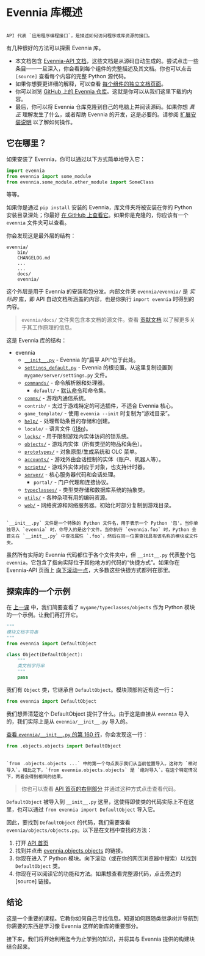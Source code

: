 # Evennia 库概述

```{sidebar} API

API 代表 `应用程序编程接口`，是描述如何访问程序或库资源的接口。
```
有几种很好的方法可以探索 Evennia 库。
- 本文档包含 [Evennia-API 文档](../../../Evennia-API.md)，这些文档是从源码自动生成的。尝试点击一些条目——一旦深入，你会看到每个组件的完整描述及其文档。你也可以点击 `[source]` 查看每个内容的完整 Python 源代码。
- 如果你想要更详细的解释，可以查看 [每个组件的独立文档页面](../../../Components/Components-Overview.md)。
- 你可以浏览 [GitHub 上的 Evennia 仓库](https://github.com/evennia/evennia)。这就是你可以从我们这里下载的内容。
- 最后，你可以将 Evennia 仓库克隆到自己的电脑上并阅读源码。如果你想 *真正* 理解发生了什么，或者帮助 Evennia 的开发，这是必要的。请参阅 [扩展安装说明](../../../Setup/Installation-Git.md) 以了解如何操作。

## 它在哪里？

如果安装了 Evennia，你可以通过以下方式简单地导入它：

```python
import evennia
from evennia import some_module
from evennia.some_module.other_module import SomeClass
```

等等。

如果你是通过 `pip install` 安装的 Evennia，库文件夹将被安装在你的 Python 安装目录深处；你最好 [在 GitHub 上查看它](github:evennia)。如果你是克隆的，你应该有一个 `evennia` 文件夹可以查看。

你会发现这是最外层的结构：

```
evennia/
    bin/
    CHANGELOG.md
    ...
    ...
    docs/
    evennia/
```

这个外层是用于 Evennia 的安装和包分发。内部文件夹 `evennia/evennia/` 是 _实际的_ 库，即 API 自动文档所涵盖的内容，也是你执行 `import evennia` 时得到的内容。

> `evennia/docs/` 文件夹包含本文档的源文件。查看 [贡献文档](../../../Contributing-Docs.md) 以了解更多关于其工作原理的信息。

这是 Evennia 库的结构：

- evennia
  - [`__init__.py`](../../../Evennia-API.md#shortcuts) - Evennia 的“扁平 API”位于此处。
  - [`settings_default.py`](../../../Setup/Settings.md#settings-file) - Evennia 的根设置。从这里复制设置到 `mygame/server/settings.py` 文件。
  - [`commands/`](../../../Components/Commands.md) - 命令解析器和处理器。
    - `default/` - [默认命令](../../../Components/Default-Commands.md)和命令集。
  - [`comms/`](../../../Components/Channels.md) - 游戏内通信系统。
  - `contrib/` - 太过于游戏特定的可选插件，不适合 Evennia 核心。
  - `game_template/` - 使用 `evennia --init` 时复制为“游戏目录”。
  - [`help/`](../../../Components/Help-System.md) - 处理帮助条目的存储和创建。
  - `locale/` - 语言文件 ([i18n](../../../Concepts/Internationalization.md))。
  - [`locks/`](../../../Components/Locks.md) - 用于限制游戏内实体访问的锁系统。
  - [`objects/`](../../../Components/Objects.md) - 游戏内实体（所有类型的物品和角色）。
  - [`prototypes/`](../../../Components/Prototypes.md) - 对象原型/生成系统和 OLC 菜单。
  - [`accounts/`](../../../Components/Accounts.md) - 游戏外由会话控制的实体（账户、机器人等）。
  - [`scripts/`](../../../Components/Scripts.md) - 游戏外实体对应于对象，也支持计时器。
  - [`server/`](../../../Components/Portal-And-Server.md) - 核心服务器代码和会话处理。
    - `portal/` - 门户代理和连接协议。
  - [`typeclasses/`](../../../Components/Typeclasses.md) - 类型类存储和数据库系统的抽象类。
  - [`utils/`](../../../Components/Coding-Utils.md) - 各种杂项有用的编码资源。
  - [`web/`](../../../Concepts/Web-Features.md) - 网络资源和网络服务器。初始化时部分复制到游戏目录。

```{sidebar} __init__.py

`__init__.py` 文件是一个特殊的 Python 文件名，用于表示一个 Python '包'。当你单独导入 `evennia` 时，你导入的是这个文件。当你执行 `evennia.foo` 时，Python 会首先在 `__init__.py` 中查找属性 `.foo`，然后在同一位置查找具有该名称的模块或文件夹。
```

虽然所有实际的 Evennia 代码都位于各个文件夹中，但 `__init__.py` 代表整个包 `evennia`。它包含了指向实际位于其他地方的代码的“快捷方式”。如果你在 Evennia-API 页面上 [向下滚动一点](../../../Evennia-API.md)，大多数这些快捷方式都列在那里。

## 探索库的一个示例

在 [上一课](./Beginner-Tutorial-Python-classes-and-objects.md#on-classes-and-objects) 中，我们简要查看了 `mygame/typeclasses/objects` 作为 Python 模块的一个示例。让我们再打开它。

```python
"""
模块文档字符串
"""
from evennia import DefaultObject

class Object(DefaultObject):
    """
    类文档字符串
    """
    pass
```

我们有 `Object` 类，它继承自 `DefaultObject`。模块顶部附近有这一行：

```python
from evennia import DefaultObject
```

我们想弄清楚这个 DefaultObject 提供了什么。由于这是直接从 `evennia` 导入的，我们实际上是从 `evennia/__init__.py` 导入的。

[查看 `evennia/__init__.py` 的第 160 行](github:evennia/__init__.py#L160)，你会发现这一行：

```python
from .objects.objects import DefaultObject
```

```{sidebar} 相对和绝对导入

`from .objects.objects ...` 中的第一个句点表示我们从当前位置导入。这称为 `相对导入`。相比之下，`from evennia.objects.objects` 是 `绝对导入`。在这个特定情况下，两者会得到相同的结果。
```

> 你也可以查看 [API 首页的右侧部分](../../../Evennia-API.md#typeclasses) 并通过这种方式点击查看代码。

`DefaultObject` 被导入到 `__init__.py` 这里，这使得即使类的代码实际上不在这里，也可以通过 `from evennia import DefaultObject` 导入它。

因此，要找到 `DefaultObject` 的代码，我们需要查看 `evennia/objects/objects.py`。以下是在文档中查找的方法：

1. 打开 [API 首页](../../../Evennia-API.md)
2. 找到并点击 [evennia.objects.objects](../../../api/evennia.objects.objects.md) 的链接。
3. 你现在进入了 Python 模块。向下滚动（或在你的网页浏览器中搜索）以找到 `DefaultObject` 类。
4. 你现在可以阅读它的功能和方法。如果想查看完整源代码，点击旁边的 \[source\] 链接。

## 结论

这是一个重要的课程。它教你如何自己寻找信息。知道如何跟随类继承树并导航到你需要的东西是学习像 Evennia 这样的新库的重要部分。

接下来，我们将开始利用迄今为止学到的知识，并将其与 Evennia 提供的构建块结合起来。
